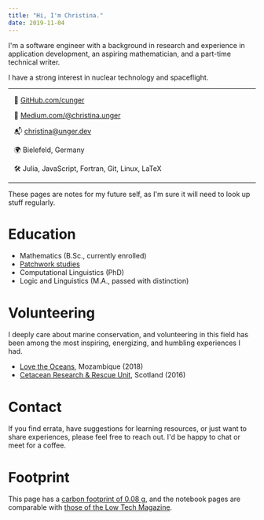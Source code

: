 ```yaml
---
title: "Hi, I'm Christina."
date: 2019-11-04
---
```


I'm a software engineer with a background in research and experience in application development, an aspiring mathematician, and a part-time technical writer.

I have a strong interest in nuclear technology and spaceflight.

---

  &nbsp;&nbsp; 💾 [GitHub.com/cunger](https://github.com/cunger/)

  &nbsp;&nbsp; 📝 [Medium.com/@christina.unger](https://medium.com/@christina.unger)

  &nbsp;&nbsp; 📬 christina@unger.dev

  &nbsp;&nbsp; 🌍 Bielefeld, Germany

  &nbsp;&nbsp; ️🛠 Julia, JavaScript, Fortran, Git, Linux, LaTeX

---

These pages are notes for my future self, as I'm sure it will need to look up stuff regularly.

# Education

* Mathematics (B.Sc., currently enrolled)
* [Patchwork studies](/patchwork)
* Computational Linguistics (PhD)
* Logic and Linguistics (M.A., passed with distinction)

# Volunteering

I deeply care about marine conservation, and volunteering in this field has been among the most inspiring, energizing, and humbling experiences I had.

* [Love the Oceans](https://lovetheoceans.org), Mozambique (2018)
* [Cetacean Research & Rescue Unit](http://www.crru.org.uk/), Scotland (2016)

# Contact

If you find errata, have suggestions for learning resources, or just want to share experiences, please feel free to reach out. I'd be happy to chat or meet for a coffee.

# Footprint

This page has a [carbon footprint of 0.08 g](https://www.websitecarbon.com/website/cunger-github-io-about/), and the notebook pages are comparable with [those of the Low Tech Magazine](https://solar.lowtechmagazine.com/2018/09/how-to-build-a-lowtech-website.html).
